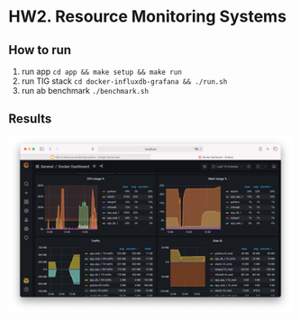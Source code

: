 # HW2. Resource Monitoring Systems

## How to run

1. run app `cd app && make setup && make run`
2. run TIG stack `cd docker-influxdb-grafana && ./run.sh`
3. run ab benchmark `./benchmark.sh`


## Results

![grafana dashboard](./files/dashboard.png)
